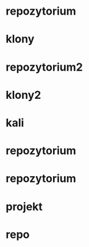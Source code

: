 # repozytorium
# klony
# repozytorium2
# klony2
# kali
# repozytorium
# repozytorium
# projekt
# repo
